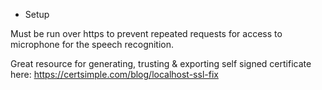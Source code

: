 * Setup

Must be run over https to prevent repeated requests for access to microphone for
the speech recognition.

Great resource for generating, trusting & exporting self signed certificate here:
https://certsimple.com/blog/localhost-ssl-fix
